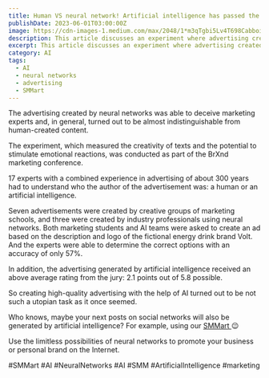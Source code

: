 ```yaml
---
title: Human VS neural network! Artificial intelligence has passed the “advertising Turing test” for the first time
publishDate: 2023-06-01T03:00:00Z
image: https://cdn-images-1.medium.com/max/2048/1*m3qTgbi5Lv4T698Cabboig.jpeg
description: This article discusses an experiment where advertising created by neural networks was able to deceive marketing experts and was almost indistinguishable from human-created content. The experiment measured the creativity of texts and the potential to stimulate emotional reactions. The article explains that the advertising generated by artificial intelligence received an above-average rating from the jury and suggests that creating high-quality advertising with the help of AI is not such a utopian task as it once seemed. The article promotes SMMart, an AI system that helps businesses and individuals promote their brand on the internet using neural networks. Learn more about the potential of artificial intelligence in advertising in this article.
excerpt: This article discusses an experiment where advertising created by neural networks was able to deceive marketing experts and was almost indistinguishable from human-created content. The experiment measu...
category: AI
tags:
  - AI
  - neural networks
  - advertising
  - SMMart
---
```

The advertising created by neural networks was able to deceive marketing experts and, in general, turned out to be almost indistinguishable from human-created content.

The experiment, which measured the creativity of texts and the potential to stimulate emotional reactions, was conducted as part of the BrXnd marketing conference.

17 experts with a combined experience in advertising of about 300 years had to understand who the author of the advertisement was: a human or an artificial intelligence.

Seven advertisements were created by creative groups of marketing schools, and three were created by industry professionals using neural networks. Both marketing students and AI teams were asked to create an ad based on the description and logo of the fictional energy drink brand Volt. And the experts were able to determine the correct options with an accuracy of only 57%.

In addition, the advertising generated by artificial intelligence received an above average rating from the jury: 2.1 points out of 5.8 possible.

So creating high-quality advertising with the help of AI turned out to be not such a utopian task as it once seemed.

Who knows, maybe your next posts on social networks will also be generated by artificial intelligence? For example, using our [SMMart ](https://www.smm.art/)😉

Use the limitless possibilities of neural networks to promote your business or personal brand on the Internet.

#SMMart #AI #NeuralNetworks #AI #SMM #ArtificialIntelligence #marketing

